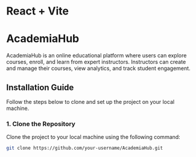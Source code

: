# React + Vite

# AcademiaHub

AcademiaHub is an online educational platform where users can explore courses, enroll, and learn from expert instructors. Instructors can create and manage their courses, view analytics, and track student engagement.

## Installation Guide

Follow the steps below to clone and set up the project on your local machine.

### 1. Clone the Repository

Clone the project to your local machine using the following command:

```bash
git clone https://github.com/your-username/AcademiaHub.git

```
